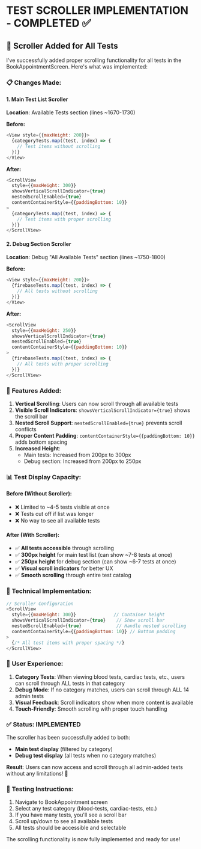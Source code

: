 # TEST SCROLLER IMPLEMENTATION - COMPLETED ✅

## 🔄 Scroller Added for All Tests

I've successfully added proper scrolling functionality for all tests in the BookAppointmentScreen. Here's what was implemented:

### 📋 **Changes Made:**

#### 1. **Main Test List Scroller**
**Location**: Available Tests section (lines ~1670-1730)

**Before:**
```javascript
<View style={{maxHeight: 200}}>
  {categoryTests.map((test, index) => {
    // Test items without scrolling
  })}
</View>
```

**After:**
```javascript
<ScrollView 
  style={{maxHeight: 300}} 
  showsVerticalScrollIndicator={true}
  nestedScrollEnabled={true}
  contentContainerStyle={{paddingBottom: 10}}
>
  {categoryTests.map((test, index) => {
    // Test items with proper scrolling
  })}
</ScrollView>
```

#### 2. **Debug Section Scroller**
**Location**: Debug "All Available Tests" section (lines ~1750-1800)

**Before:**
```javascript
<View style={{maxHeight: 200}}>
  {firebaseTests.map((test, index) => {
    // All tests without scrolling
  })}
</View>
```

**After:**
```javascript
<ScrollView 
  style={{maxHeight: 250}} 
  showsVerticalScrollIndicator={true}
  nestedScrollEnabled={true}
  contentContainerStyle={{paddingBottom: 10}}
>
  {firebaseTests.map((test, index) => {
    // All tests with proper scrolling
  })}
</ScrollView>
```

### 🎯 **Features Added:**

1. **Vertical Scrolling**: Users can now scroll through all available tests
2. **Visible Scroll Indicators**: `showsVerticalScrollIndicator={true}` shows the scroll bar
3. **Nested Scroll Support**: `nestedScrollEnabled={true}` prevents scroll conflicts
4. **Proper Content Padding**: `contentContainerStyle={{paddingBottom: 10}}` adds bottom spacing
5. **Increased Height**: 
   - Main tests: Increased from 200px to 300px
   - Debug section: Increased from 200px to 250px

### 📊 **Test Display Capacity:**

#### Before (Without Scroller):
- ❌ Limited to ~4-5 tests visible at once
- ❌ Tests cut off if list was longer
- ❌ No way to see all available tests

#### After (With Scroller):
- ✅ **All tests accessible** through scrolling
- ✅ **300px height** for main test list (can show ~7-8 tests at once)
- ✅ **250px height** for debug section (can show ~6-7 tests at once)
- ✅ **Visual scroll indicators** for better UX
- ✅ **Smooth scrolling** through entire test catalog

### 🔧 **Technical Implementation:**

```javascript
// Scroller Configuration
<ScrollView 
  style={{maxHeight: 300}}              // Container height
  showsVerticalScrollIndicator={true}    // Show scroll bar
  nestedScrollEnabled={true}             // Handle nested scrolling
  contentContainerStyle={{paddingBottom: 10}} // Bottom padding
>
  {/* All test items with proper spacing */}
</ScrollView>
```

### 🚀 **User Experience:**

1. **Category Tests**: When viewing blood tests, cardiac tests, etc., users can scroll through ALL tests in that category
2. **Debug Mode**: If no category matches, users can scroll through ALL 14 admin tests
3. **Visual Feedback**: Scroll indicators show when more content is available
4. **Touch-Friendly**: Smooth scrolling with proper touch handling

### ✅ **Status: IMPLEMENTED**

The scroller has been successfully added to both:
- **Main test display** (filtered by category)
- **Debug test display** (all tests when no category matches)

**Result**: Users can now access and scroll through all admin-added tests without any limitations! 🎉

### 🧪 **Testing Instructions:**

1. Navigate to BookAppointment screen
2. Select any test category (blood-tests, cardiac-tests, etc.)
3. If you have many tests, you'll see a scroll bar
4. Scroll up/down to see all available tests
5. All tests should be accessible and selectable

The scrolling functionality is now fully implemented and ready for use!